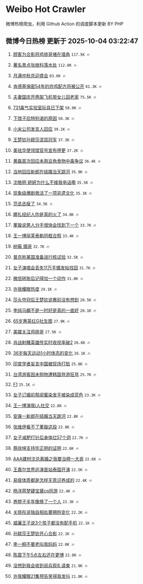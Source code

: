 # Weibo Hot Crawler 



微博热榜爬虫，利用 Github Action 的调度脚本更新 BY PHP 


## 微博今日热榜 更新于 2025-10-04 03:22:47 
1. [顾客为合影将鸡排哥堵在墙角](https://s.weibo.com/weibo?q=%23%E9%A1%BE%E5%AE%A2%E4%B8%BA%E5%90%88%E5%BD%B1%E5%B0%86%E9%B8%A1%E6%8E%92%E5%93%A5%E5%A0%B5%E5%9C%A8%E5%A2%99%E8%A7%92%23&t=31&band_rank=1&Refer=top) `117.5K 🔥` 

1. [著名景点张继科落水处](https://s.weibo.com/weibo?q=%E8%91%97%E5%90%8D%E6%99%AF%E7%82%B9%E5%BC%A0%E7%BB%A7%E7%A7%91%E8%90%BD%E6%B0%B4%E5%A4%84&t=31&band_rank=2&Refer=top) `112.0K 🔥` 

1. [月满中秋共迎盛会](https://s.weibo.com/weibo?q=%23%E6%9C%88%E6%BB%A1%E4%B8%AD%E7%A7%8B%E5%85%B1%E8%BF%8E%E7%9B%9B%E4%BC%9A%23&t=31&band_rank=3&Refer=top) `83.6K 🔥` 

1. [肯德基保密54年的炸鸡配方将被公开](https://s.weibo.com/weibo?q=%23%E8%82%AF%E5%BE%B7%E5%9F%BA%E4%BF%9D%E5%AF%8654%E5%B9%B4%E7%9A%84%E7%82%B8%E9%B8%A1%E9%85%8D%E6%96%B9%E5%B0%86%E8%A2%AB%E5%85%AC%E5%BC%80%23&t=31&band_rank=4&Refer=top) `81.3K 🔥` 

1. [夫妻国庆开两架飞机带女儿回老家](https://s.weibo.com/weibo?q=%23%E5%A4%AB%E5%A6%BB%E5%9B%BD%E5%BA%86%E5%BC%80%E4%B8%A4%E6%9E%B6%E9%A3%9E%E6%9C%BA%E5%B8%A6%E5%A5%B3%E5%84%BF%E5%9B%9E%E8%80%81%E5%AE%B6%23&t=31&band_rank=5&Refer=top) `75.5K 🔥` 

1. [731毒气实验室玩具已下架](https://s.weibo.com/weibo?q=%23731%E6%AF%92%E6%B0%94%E5%AE%9E%E9%AA%8C%E5%AE%A4%E7%8E%A9%E5%85%B7%E5%B7%B2%E4%B8%8B%E6%9E%B6%23&t=31&band_rank=6&Refer=top) `58.0K 🔥` 

1. [下馆子后特别渴的原因](https://s.weibo.com/weibo?q=%23%E4%B8%8B%E9%A6%86%E5%AD%90%E5%90%8E%E7%89%B9%E5%88%AB%E6%B8%B4%E7%9A%84%E5%8E%9F%E5%9B%A0%23&t=31&band_rank=7&Refer=top) `50.3K 🔥` 

1. [小米公司发言人回应](https://s.weibo.com/weibo?q=%23%E5%B0%8F%E7%B1%B3%E5%85%AC%E5%8F%B8%E5%8F%91%E8%A8%80%E4%BA%BA%E5%9B%9E%E5%BA%94%23&t=31&band_rank=8&Refer=top) `39.1K 🔥` 

1. [王楚钦孙颖莎混双冠军](https://s.weibo.com/weibo?q=%23%E7%8E%8B%E6%A5%9A%E9%92%A6%E5%AD%99%E9%A2%96%E8%8E%8E%E6%B7%B7%E5%8F%8C%E5%86%A0%E5%86%9B%23&t=31&band_rank=9&Refer=top) `37.3K 🔥` 

1. [美驻华使领馆官号宣布停更](https://s.weibo.com/weibo?q=%23%E7%BE%8E%E9%A9%BB%E5%8D%8E%E4%BD%BF%E9%A2%86%E9%A6%86%E5%AE%98%E5%8F%B7%E5%AE%A3%E5%B8%83%E5%81%9C%E6%9B%B4%23&t=31&band_rank=10&Refer=top) `37.2K 🔥` 

1. [黄磊首次回应未熟豆角食物中毒争议](https://s.weibo.com/weibo?q=%23%E9%BB%84%E7%A3%8A%E9%A6%96%E6%AC%A1%E5%9B%9E%E5%BA%94%E6%9C%AA%E7%86%9F%E8%B1%86%E8%A7%92%E9%A3%9F%E7%89%A9%E4%B8%AD%E6%AF%92%E4%BA%89%E8%AE%AE%23&t=31&band_rank=11&Refer=top) `36.4K 🔥` 

1. [当地回应新郎在结婚当天跳河](https://s.weibo.com/weibo?q=%23%E5%BD%93%E5%9C%B0%E5%9B%9E%E5%BA%94%E6%96%B0%E9%83%8E%E5%9C%A8%E7%BB%93%E5%A9%9A%E5%BD%93%E5%A4%A9%E8%B7%B3%E6%B2%B3%23&t=31&band_rank=12&Refer=top) `35.9K 🔥` 

1. [沈皓明 妍妍为什么不接我电话嘞](https://s.weibo.com/weibo?q=%E6%B2%88%E7%9A%93%E6%98%8E%20%E5%A6%8D%E5%A6%8D%E4%B8%BA%E4%BB%80%E4%B9%88%E4%B8%8D%E6%8E%A5%E6%88%91%E7%94%B5%E8%AF%9D%E5%98%9E&t=31&band_rank=13&Refer=top) `35.5K 🔥` 

1. [现象级爆剧救活了一项非遗文化](https://s.weibo.com/weibo?q=%E7%8E%B0%E8%B1%A1%E7%BA%A7%E7%88%86%E5%89%A7%E6%95%91%E6%B4%BB%E4%BA%86%E4%B8%80%E9%A1%B9%E9%9D%9E%E9%81%97%E6%96%87%E5%8C%96&t=31&band_rank=14&Refer=top) `35.1K 🔥` 

1. [范丞丞瘦了](https://s.weibo.com/weibo?q=%E8%8C%83%E4%B8%9E%E4%B8%9E%E7%98%A6%E4%BA%86&t=31&band_rank=15&Refer=top) `34.5K 🔥` 

1. [娜扎经纪人你是真的火了](https://s.weibo.com/weibo?q=%E5%A8%9C%E6%89%8E%E7%BB%8F%E7%BA%AA%E4%BA%BA%E4%BD%A0%E6%98%AF%E7%9C%9F%E7%9A%84%E7%81%AB%E4%BA%86&t=31&band_rank=16&Refer=top) `34.0K 🔥` 

1. [董璇说男人分手很快会找到下一个](https://s.weibo.com/weibo?q=%E8%91%A3%E7%92%87%E8%AF%B4%E7%94%B7%E4%BA%BA%E5%88%86%E6%89%8B%E5%BE%88%E5%BF%AB%E4%BC%9A%E6%89%BE%E5%88%B0%E4%B8%8B%E4%B8%80%E4%B8%AA&t=31&band_rank=17&Refer=top) `33.7K 🔥` 

1. [王一博丽芙泰勒同框合照](https://s.weibo.com/weibo?q=%23%E7%8E%8B%E4%B8%80%E5%8D%9A%E4%B8%BD%E8%8A%99%E6%B3%B0%E5%8B%92%E5%90%8C%E6%A1%86%E5%90%88%E7%85%A7%23&t=31&band_rank=18&Refer=top) `33.4K 🔥` 

1. [树莓 摄哥](https://s.weibo.com/weibo?q=%E6%A0%91%E8%8E%93%20%E6%91%84%E5%93%A5&t=31&band_rank=19&Refer=top) `32.7K 🔥` 

1. [普京称某国准备进行核试验](https://s.weibo.com/weibo?q=%23%E6%99%AE%E4%BA%AC%E7%A7%B0%E6%9F%90%E5%9B%BD%E5%87%86%E5%A4%87%E8%BF%9B%E8%A1%8C%E6%A0%B8%E8%AF%95%E9%AA%8C%23&t=31&band_rank=20&Refer=top) `32.5K 🔥` 

1. [女子演唱会丢失11万手镯发帖找回](https://s.weibo.com/weibo?q=%23%E5%A5%B3%E5%AD%90%E6%BC%94%E5%94%B1%E4%BC%9A%E4%B8%A2%E5%A4%B111%E4%B8%87%E6%89%8B%E9%95%AF%E5%8F%91%E5%B8%96%E6%89%BE%E5%9B%9E%23&t=31&band_rank=21&Refer=top) `31.7K 🔥` 

1. [微信转账后记得加一个动作](https://s.weibo.com/weibo?q=%E5%BE%AE%E4%BF%A1%E8%BD%AC%E8%B4%A6%E5%90%8E%E8%AE%B0%E5%BE%97%E5%8A%A0%E4%B8%80%E4%B8%AA%E5%8A%A8%E4%BD%9C&t=31&band_rank=22&Refer=top) `31.0K 🔥` 

1. [许我耀眼热度](https://s.weibo.com/weibo?q=%23%E8%AE%B8%E6%88%91%E8%80%80%E7%9C%BC%E7%83%AD%E5%BA%A6%23&t=31&band_rank=23&Refer=top) `29.1K 🔥` 

1. [莎头夺冠后王楚钦说赛前没有想到](https://s.weibo.com/weibo?q=%23%E8%8E%8E%E5%A4%B4%E5%A4%BA%E5%86%A0%E5%90%8E%E7%8E%8B%E6%A5%9A%E9%92%A6%E8%AF%B4%E8%B5%9B%E5%89%8D%E6%B2%A1%E6%9C%89%E6%83%B3%E5%88%B0%23&t=31&band_rank=24&Refer=top) `28.5K 🔥` 

1. [李纯马頔不是一时好是真的一直好](https://s.weibo.com/weibo?q=%E6%9D%8E%E7%BA%AF%E9%A9%AC%E9%A0%94%E4%B8%8D%E6%98%AF%E4%B8%80%E6%97%B6%E5%A5%BD%E6%98%AF%E7%9C%9F%E7%9A%84%E4%B8%80%E7%9B%B4%E5%A5%BD&t=31&band_rank=25&Refer=top) `28.1K 🔥` 

1. [65岁惠英红G社生图](https://s.weibo.com/weibo?q=%2365%E5%B2%81%E6%83%A0%E8%8B%B1%E7%BA%A2G%E7%A4%BE%E7%94%9F%E5%9B%BE%23&t=31&band_rank=26&Refer=top) `27.9K 🔥` 

1. [美媒关注鸡排哥](https://s.weibo.com/weibo?q=%23%E7%BE%8E%E5%AA%92%E5%85%B3%E6%B3%A8%E9%B8%A1%E6%8E%92%E5%93%A5%23&t=31&band_rank=27&Refer=top) `27.5K 🔥` 

1. [肖战射雕英雄传实时收视率破2](https://s.weibo.com/weibo?q=%23%E8%82%96%E6%88%98%E5%B0%84%E9%9B%95%E8%8B%B1%E9%9B%84%E4%BC%A0%E5%AE%9E%E6%97%B6%E6%94%B6%E8%A7%86%E7%8E%87%E7%A0%B42%23&t=31&band_rank=28&Refer=top) `26.6K 🔥` 

1. [36岁每天运动1小时体态的变化](https://s.weibo.com/weibo?q=36%E5%B2%81%E6%AF%8F%E5%A4%A9%E8%BF%90%E5%8A%A81%E5%B0%8F%E6%97%B6%E4%BD%93%E6%80%81%E7%9A%84%E5%8F%98%E5%8C%96&t=31&band_rank=29&Refer=top) `26.1K 🔥` 

1. [印度学者妄言中国被现场打脸](https://s.weibo.com/weibo?q=%23%E5%8D%B0%E5%BA%A6%E5%AD%A6%E8%80%85%E5%A6%84%E8%A8%80%E4%B8%AD%E5%9B%BD%E8%A2%AB%E7%8E%B0%E5%9C%BA%E6%89%93%E8%84%B8%23&t=31&band_rank=30&Refer=top) `25.8K 🔥` 

1. [台湾游客因未购物遭韩国导游狂骂](https://s.weibo.com/weibo?q=%23%E5%8F%B0%E6%B9%BE%E6%B8%B8%E5%AE%A2%E5%9B%A0%E6%9C%AA%E8%B4%AD%E7%89%A9%E9%81%AD%E9%9F%A9%E5%9B%BD%E5%AF%BC%E6%B8%B8%E7%8B%82%E9%AA%82%23&t=31&band_rank=31&Refer=top) `25.7K 🔥` 

1. [F1](https://s.weibo.com/weibo?q=F1&t=31&band_rank=32&Refer=top) `25.1K 🔥` 

1. [女子订婚前帮闺蜜染发手被染成蓝色](https://s.weibo.com/weibo?q=%23%E5%A5%B3%E5%AD%90%E8%AE%A2%E5%A9%9A%E5%89%8D%E5%B8%AE%E9%97%BA%E8%9C%9C%E6%9F%93%E5%8F%91%E6%89%8B%E8%A2%AB%E6%9F%93%E6%88%90%E8%93%9D%E8%89%B2%23&t=31&band_rank=33&Refer=top) `23.3K 🔥` 

1. [王一博演我i人社交](https://s.weibo.com/weibo?q=%23%E7%8E%8B%E4%B8%80%E5%8D%9A%E6%BC%94%E6%88%91i%E4%BA%BA%E7%A4%BE%E4%BA%A4%23&t=31&band_rank=34&Refer=top) `22.8K 🔥` 

1. [安康一新郎在结婚当天跳河](https://s.weibo.com/weibo?q=%23%E5%AE%89%E5%BA%B7%E4%B8%80%E6%96%B0%E9%83%8E%E5%9C%A8%E7%BB%93%E5%A9%9A%E5%BD%93%E5%A4%A9%E8%B7%B3%E6%B2%B3%23&t=31&band_rank=35&Refer=top) `22.8K 🔥` 

1. [张维伊看不了董璇这段](https://s.weibo.com/weibo?q=%E5%BC%A0%E7%BB%B4%E4%BC%8A%E7%9C%8B%E4%B8%8D%E4%BA%86%E8%91%A3%E7%92%87%E8%BF%99%E6%AE%B5&t=31&band_rank=36&Refer=top) `22.8K 🔥` 

1. [女子减肥打针后身体烂57个洞](https://s.weibo.com/weibo?q=%23%E5%A5%B3%E5%AD%90%E5%87%8F%E8%82%A5%E6%89%93%E9%92%88%E5%90%8E%E8%BA%AB%E4%BD%93%E7%83%8257%E4%B8%AA%E6%B4%9E%23&t=31&band_rank=37&Refer=top) `22.7K 🔥` 

1. [蔡徐坤支持毕正明的证明](https://s.weibo.com/weibo?q=%23%E8%94%A1%E5%BE%90%E5%9D%A4%E6%94%AF%E6%8C%81%E6%AF%95%E6%AD%A3%E6%98%8E%E7%9A%84%E8%AF%81%E6%98%8E%23&t=31&band_rank=38&Refer=top) `22.6K 🔥` 

1. [AAA建材沈总离婚之我要当榜一大哥](https://s.weibo.com/weibo?q=%23AAA%E5%BB%BA%E6%9D%90%E6%B2%88%E6%80%BB%E7%A6%BB%E5%A9%9A%E4%B9%8B%E6%88%91%E8%A6%81%E5%BD%93%E6%A6%9C%E4%B8%80%E5%A4%A7%E5%93%A5%23&t=31&band_rank=39&Refer=top) `22.6K 🔥` 

1. [王嘉尔世界巡演首站泰国开演](https://s.weibo.com/weibo?q=%E7%8E%8B%E5%98%89%E5%B0%94%E4%B8%96%E7%95%8C%E5%B7%A1%E6%BC%94%E9%A6%96%E7%AB%99%E6%B3%B0%E5%9B%BD%E5%BC%80%E6%BC%94&t=31&band_rank=40&Refer=top) `22.5K 🔥` 

1. [易瘦体质都是怎样无意识养成的](https://s.weibo.com/weibo?q=%23%E6%98%93%E7%98%A6%E4%BD%93%E8%B4%A8%E9%83%BD%E6%98%AF%E6%80%8E%E6%A0%B7%E6%97%A0%E6%84%8F%E8%AF%86%E5%85%BB%E6%88%90%E7%9A%84%23&t=31&band_rank=41&Refer=top) `22.4K 🔥` 

1. [杨洋蒋梦婕宝黛cp同游](https://s.weibo.com/weibo?q=%E6%9D%A8%E6%B4%8B%E8%92%8B%E6%A2%A6%E5%A9%95%E5%AE%9D%E9%BB%9Bcp%E5%90%8C%E6%B8%B8&t=31&band_rank=42&Refer=top) `22.4K 🔥` 

1. [养脖子半年像换了一个人](https://s.weibo.com/weibo?q=%E5%85%BB%E8%84%96%E5%AD%90%E5%8D%8A%E5%B9%B4%E5%83%8F%E6%8D%A2%E4%BA%86%E4%B8%80%E4%B8%AA%E4%BA%BA&t=31&band_rank=43&Refer=top) `22.3K 🔥` 

1. [关晓彤说独自相处要拥抱变化](https://s.weibo.com/weibo?q=%E5%85%B3%E6%99%93%E5%BD%A4%E8%AF%B4%E7%8B%AC%E8%87%AA%E7%9B%B8%E5%A4%84%E8%A6%81%E6%8B%A5%E6%8A%B1%E5%8F%98%E5%8C%96&t=31&band_rank=44&Refer=top) `22.2K 🔥` 

1. [威廉王子说3个孩子都没有配手机](https://s.weibo.com/weibo?q=%23%E5%A8%81%E5%BB%89%E7%8E%8B%E5%AD%90%E8%AF%B43%E4%B8%AA%E5%AD%A9%E5%AD%90%E9%83%BD%E6%B2%A1%E6%9C%89%E9%85%8D%E6%89%8B%E6%9C%BA%23&t=31&band_rank=45&Refer=top) `22.1K 🔥` 

1. [孙颖莎王楚钦开心合影](https://s.weibo.com/weibo?q=%E5%AD%99%E9%A2%96%E8%8E%8E%E7%8E%8B%E6%A5%9A%E9%92%A6%E5%BC%80%E5%BF%83%E5%90%88%E5%BD%B1&t=31&band_rank=46&Refer=top) `22.1K 🔥` 

1. [李一桐不要老叫我妈妈](https://s.weibo.com/weibo?q=%E6%9D%8E%E4%B8%80%E6%A1%90%E4%B8%8D%E8%A6%81%E8%80%81%E5%8F%AB%E6%88%91%E5%A6%88%E5%A6%88&t=31&band_rank=47&Refer=top) `22.0K 🔥` 

1. [陈震下午5点左右还在更博](https://s.weibo.com/weibo?q=%23%E9%99%88%E9%9C%87%E4%B8%8B%E5%8D%885%E7%82%B9%E5%B7%A6%E5%8F%B3%E8%BF%98%E5%9C%A8%E6%9B%B4%E5%8D%9A%23&t=31&band_rank=48&Refer=top) `22.0K 🔥` 

1. [没想到我会收到阅兵观礼请柬](https://s.weibo.com/weibo?q=%23%E6%B2%A1%E6%83%B3%E5%88%B0%E6%88%91%E4%BC%9A%E6%94%B6%E5%88%B0%E9%98%85%E5%85%B5%E8%A7%82%E7%A4%BC%E8%AF%B7%E6%9F%AC%23&t=31&band_rank=49&Refer=top) `21.9K 🔥` 

1. [许我耀眼21集预告笑得我发抖](https://s.weibo.com/weibo?q=%23%E8%AE%B8%E6%88%91%E8%80%80%E7%9C%BC21%E9%9B%86%E9%A2%84%E5%91%8A%E7%AC%91%E5%BE%97%E6%88%91%E5%8F%91%E6%8A%96%23&t=31&band_rank=50&Refer=top) `21.8K 🔥` 

